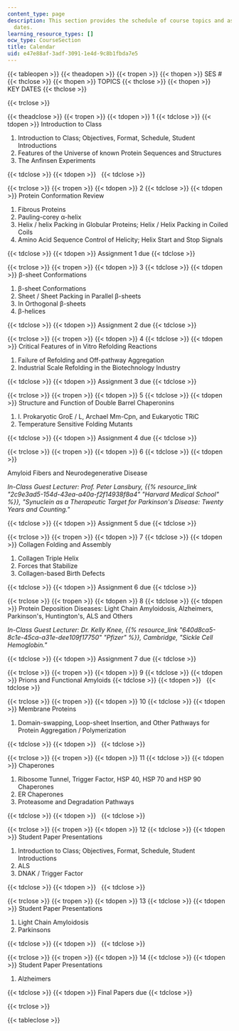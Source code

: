 ```yaml
---
content_type: page
description: This section provides the schedule of course topics and assignment due
  dates.
learning_resource_types: []
ocw_type: CourseSection
title: Calendar
uid: e47e88af-3adf-3091-1e4d-9c8b1fbda7e5
---
```


{{< tableopen >}}
{{< theadopen >}}
{{< tropen >}}
{{< thopen >}}
SES #
{{< thclose >}}
{{< thopen >}}
TOPICS
{{< thclose >}}
{{< thopen >}}
KEY DATES
{{< thclose >}}

{{< trclose >}}

{{< theadclose >}}
{{< tropen >}}
{{< tdopen >}}
1
{{< tdclose >}}
{{< tdopen >}}
Introduction to Class

1.  Introduction to Class; Objectives, Format, Schedule, Student Introductions
2.  Features of the Universe of known Protein Sequences and Structures
3.  The Anfinsen Experiments


{{< tdclose >}}
{{< tdopen >}}
 
{{< tdclose >}}

{{< trclose >}}
{{< tropen >}}
{{< tdopen >}}
2
{{< tdclose >}}
{{< tdopen >}}
Protein Conformation Review

1.  Fibrous Proteins
2.  Pauling-corey α-helix
3.  Helix / helix Packing in Globular Proteins; Helix / Helix Packing in Coiled Coils
4.  Amino Acid Sequence Control of Helicity; Helix Start and Stop Signals


{{< tdclose >}}
{{< tdopen >}}
Assignment 1 due
{{< tdclose >}}

{{< trclose >}}
{{< tropen >}}
{{< tdopen >}}
3
{{< tdclose >}}
{{< tdopen >}}
β-sheet Conformations

1.  β-sheet Conformations
2.  Sheet / Sheet Packing in Parallel β-sheets
3.  In Orthogonal β-sheets
4.  β-helices


{{< tdclose >}}
{{< tdopen >}}
Assignment 2 due
{{< tdclose >}}

{{< trclose >}}
{{< tropen >}}
{{< tdopen >}}
4
{{< tdclose >}}
{{< tdopen >}}
Critical Features of in Vitro Refolding Reactions

1.  Failure of Refolding and Off-pathway Aggregation
2.  Industrial Scale Refolding in the Biotechnology Industry


{{< tdclose >}}
{{< tdopen >}}
Assignment 3 due
{{< tdclose >}}

{{< trclose >}}
{{< tropen >}}
{{< tdopen >}}
5
{{< tdclose >}}
{{< tdopen >}}
Structure and Function of Double Barrel Chaperonins

1.  I. Prokaryotic GroE / L, Archael Mm-Cpn, and Eukaryotic TRiC
2.  Temperature Sensitive Folding Mutants


{{< tdclose >}}
{{< tdopen >}}
Assignment 4 due
{{< tdclose >}}

{{< trclose >}}
{{< tropen >}}
{{< tdopen >}}
6
{{< tdclose >}}
{{< tdopen >}}


Amyloid Fibers and Neurodegenerative Disease

_In-Class Guest Lecturer: Prof. Peter Lansbury, {{% resource_link "2c9e3ad5-154d-43ea-a40a-f2f14938f8a4" "Harvard Medical School" %}}, "Synuclein as a Therapeutic Target for Parkinson's Disease: Twenty Years and Counting."_


{{< tdclose >}}
{{< tdopen >}}
Assignment 5 due
{{< tdclose >}}

{{< trclose >}}
{{< tropen >}}
{{< tdopen >}}
7
{{< tdclose >}}
{{< tdopen >}}
Collagen Folding and Assembly

1.  Collagen Triple Helix
2.  Forces that Stabilize
3.  Collagen-based Birth Defects


{{< tdclose >}}
{{< tdopen >}}
Assignment 6 due
{{< tdclose >}}

{{< trclose >}}
{{< tropen >}}
{{< tdopen >}}
8
{{< tdclose >}}
{{< tdopen >}}
Protein Deposition Diseases: Light Chain Amyloidosis, Alzheimers, Parkinson's, Huntington's, ALS and Others  

_In-Class Guest Lecturer: Dr. Kelly Knee, {{% resource_link "640d8ca5-8c1e-45ca-a31e-dee109f17750" "Pfizer" %}}, Cambridge, "Sickle Cell Hemoglobin."_


{{< tdclose >}}
{{< tdopen >}}
Assignment 7 due
{{< tdclose >}}

{{< trclose >}}
{{< tropen >}}
{{< tdopen >}}
9
{{< tdclose >}}
{{< tdopen >}}
Prions and Functional Amyloids
{{< tdclose >}}
{{< tdopen >}}
 
{{< tdclose >}}

{{< trclose >}}
{{< tropen >}}
{{< tdopen >}}
10
{{< tdclose >}}
{{< tdopen >}}
Membrane Proteins

1.  Domain-swapping, Loop-sheet Insertion, and Other Pathways for Protein Aggregation / Polymerization


{{< tdclose >}}
{{< tdopen >}}
 
{{< tdclose >}}

{{< trclose >}}
{{< tropen >}}
{{< tdopen >}}
11
{{< tdclose >}}
{{< tdopen >}}
Chaperones

1.  Ribosome Tunnel, Trigger Factor, HSP 40, HSP 70 and HSP 90 Chaperones
2.  ER Chaperones
3.  Proteasome and Degradation Pathways


{{< tdclose >}}
{{< tdopen >}}
 
{{< tdclose >}}

{{< trclose >}}
{{< tropen >}}
{{< tdopen >}}
12
{{< tdclose >}}
{{< tdopen >}}
Student Paper Presentations

1.  Introduction to Class; Objectives, Format, Schedule, Student Introductions
2.  ALS
3.  DNAK / Trigger Factor


{{< tdclose >}}
{{< tdopen >}}
 
{{< tdclose >}}

{{< trclose >}}
{{< tropen >}}
{{< tdopen >}}
13
{{< tdclose >}}
{{< tdopen >}}
Student Paper Presentations

1.  Light Chain Amyloidosis
2.  Parkinsons


{{< tdclose >}}
{{< tdopen >}}
 
{{< tdclose >}}

{{< trclose >}}
{{< tropen >}}
{{< tdopen >}}
14
{{< tdclose >}}
{{< tdopen >}}
Student Paper Presentations

1.  Alzheimers


{{< tdclose >}}
{{< tdopen >}}
Final Papers due
{{< tdclose >}}

{{< trclose >}}

{{< tableclose >}}
